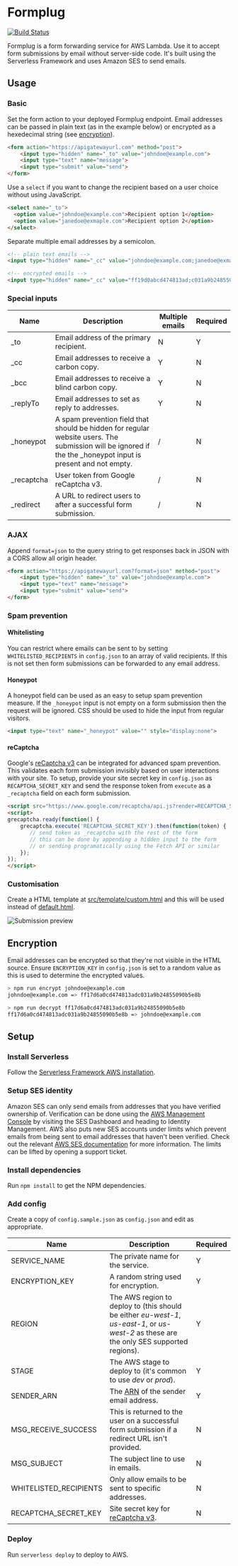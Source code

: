 # Formplug

[![Build Status](https://travis-ci.org/danielireson/formplug.svg)](https://travis-ci.org/danielireson/formplug)

Formplug is a form forwarding service for AWS Lambda. Use it to accept form submissions by email without server-side code. It's built using the Serverless Framework and uses Amazon SES to send emails.

## Usage
### Basic
Set the form action to your deployed Formplug endpoint. Email addresses can be passed in plain text (as in the example below) or encrypted as a hexedecimal string (see [encryption](#encryption)).
``` html
<form action="https://apigatewayurl.com" method="post">
    <input type="hidden" name="_to" value="johndoe@example.com">
    <input type="text" name="message">
    <input type="submit" value="send">
</form>
```

Use a `select` if you want to change the recipient based on a user choice without using JavaScript.
``` html
<select name="_to">
  <option value="johndoe@example.com">Recipient option 1</option>
  <option value="janedoe@exmaple.com">Recipient option 2</option>
</select>
```

Separate multiple email addresses by a semicolon.

``` html
<!-- plain text emails -->
<input type="hidden" name="_cc" value="johndoe@example.com;janedoe@exmaple.com">

<!-- encrypted emails -->
<input type="hidden" name="_cc" value="ff19d0abcd474813ad;c031a9b24855090b5e8b">
```

### Special inputs
Name | Description | Multiple emails | Required 
--- | --- | --- | ---
_to | Email address of the primary recipient. | N | Y
_cc | Email addresses to receive a carbon copy. | Y | N
_bcc | Email addresses to receive a blind carbon copy. | Y | N
_replyTo | Email addresses to set as reply to addresses. | Y | N
_honeypot | A spam prevention field that should be hidden for regular website users. The submission will be ignored if the the _honeypot input is present and not empty. | / | N
_recaptcha | User token from Google reCaptcha v3. | / | N
_redirect | A URL to redirect users to after a successful form submission. | / | N

### AJAX
Append `format=json` to the query string to get responses back in JSON with a CORS allow all origin header.
``` html
<form action="https://apigatewayurl.com?format=json" method="post">
    <input type="hidden" name="_to" value="johndoe@example.com">
    <input type="text" name="message">
    <input type="submit" value="send">
</form>
```

### Spam prevention
#### Whitelisting
You can restrict where emails can be sent to by setting `WHITELISTED_RECIPIENTS` in `config.json` to an array of valid recipients. If this is not set then form submissions can be forwarded to any email address.

#### Honeypot
A honeypot field can be used as an easy to setup spam prevention measure. If the `_honeypot` input is not empty on a form submission then the request will be ignored. CSS should be used to hide the input from regular visitors.
``` html
<input type="text" name="_honeypot" value="" style="display:none">
```

#### reCaptcha
Google's [reCaptcha v3](https://developers.google.com/recaptcha/docs/v3) can be integrated for advanced spam prevention. This validates each form submission invisibly based on user interactions with your site. To setup, provide your site secret key in `config.json` as `RECAPTCHA_SECRET_KEY` and send the response token from `execute` as a `_recaptcha` field on each form submission.

```html
<script src="https://www.google.com/recaptcha/api.js?render=RECAPTCHA_SECRET_KEY"></script>
<script>
grecaptcha.ready(function() {
    grecaptcha.execute('RECAPTCHA_SECRET_KEY').then(function(token) {
       // send token as _recaptcha with the rest of the form
       // this can be done by appending a hidden input to the form
       // or sending programatically using the Fetch API or similar
    });
});
</script>
```

### Customisation
Create a HTML template at [src/template/custom.html](src/templates/custom.html) and this will be used instead of [default.html](src/templates/default.html).

![Submission preview](readme-screenshot.png)

## Encryption
Email addresses can be encrypted so that they're not visible in the HTML source. Ensure `ENCRYPTION_KEY` in `config.json` is set to a random value as this is used to determine the encrypted values.

``` bash
> npm run encrypt johndoe@example.com
johndoe@example.com => ff17d6a0cd474813adc031a9b24855090b5e8b
```

``` bash
> npm run decrypt ff17d6a0cd474813adc031a9b24855090b5e8b
ff17d6a0cd474813adc031a9b24855090b5e8b => johndoe@example.com
```

## Setup
### Install Serverless
Follow the [Serverless Framework AWS installation](https://serverless.com/framework/docs/providers/aws/guide/installation).

### Setup SES identity
Amazon SES can only send emails from addresses that you have verified ownership of. Verification can be done using the [AWS Management Console](https://aws.amazon.com) by visiting the SES Dashboard and heading to Identity Management. AWS also puts new SES accounts under limits which prevent emails from being sent to email addresses that haven't been verified. Check out the relevant [AWS SES documentation](https://docs.aws.amazon.com/ses/latest/DeveloperGuide/request-production-access.html) for more information. The limits can be lifted by opening a support ticket.

### Install dependencies
Run `npm install` to get the NPM dependencies.

### Add config
Create a copy of `config.sample.json` as `config.json` and edit as appropriate.

Name | Description | Required
--- | --- | ---
SERVICE_NAME | The private name for the service. | Y
ENCRYPTION_KEY | A random string used for encryption. | Y
REGION | The AWS region to deploy to (this should be either *eu-west-1*, *us-east-1*, or *us-west-2* as these are the only SES supported regions). | Y
STAGE | The AWS stage to deploy to (it's common to use *dev* or *prod*). | Y
SENDER_ARN | The [ARN](http://docs.aws.amazon.com/general/latest/gr/aws-arns-and-namespaces.html) of the sender email address. | Y
MSG_RECEIVE_SUCCESS | This is returned to the user on a successful form submission if a redirect URL isn't provided. | N
MSG_SUBJECT | The subject line to use in emails. | N
WHITELISTED_RECIPIENTS | Only allow emails to be sent to specific addresses. | N
RECAPTCHA_SECRET_KEY | Site secret key for [reCaptcha v3](https://developers.google.com/recaptcha/docs/v3). | N

### Deploy
Run `serverless deploy` to deploy to AWS.
